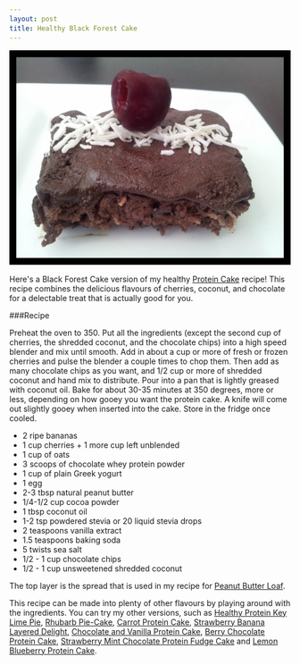 ```yaml
---
layout: post
title: Healthy Black Forest Cake
---
```


![Healhty Black Forest Cake](/images/healthy_black_forest_cake.jpg)

Here's a Black Forest Cake version of my healthy [Protein Cake](http://teri-lynn.ca/2014/04/13/protein-cake/) recipe! This recipe combines the delicious flavours of cherries, coconut, and chocolate for a delectable treat that is actually good for you.  
 
###Recipe

Preheat the oven to 350. Put all the ingredients (except the second cup of cherries, the shredded coconut, and the chocolate chips) into a high speed blender and mix until smooth. Add in about a cup or more of fresh or frozen cherries and pulse the blender a couple times to chop them. Then add as many chocolate chips as you want, and 1/2 cup or more of shredded coconut and hand mix to distribute. Pour into a pan that is lightly greased with coconut oil. Bake for about 30-35 minutes at 350 degrees, more or less, depending on how gooey you want the protein cake. A knife will come out slightly gooey when inserted into the cake. Store in the fridge once cooled. 

- 2 ripe bananas
- 1 cup cherries + 1 more cup left unblended 
- 1 cup of oats
- 3 scoops of chocolate whey protein powder
- 1 cup of plain Greek yogurt
- 1 egg 
- 2-3 tbsp natural peanut butter
- 1/4-1/2 cup cocoa powder 
- 1 tbsp coconut oil
- 1-2 tsp powdered stevia or 20 liquid stevia drops 
- 2 teaspoons vanilla extract
- 1.5 teaspoons baking soda
- 5 twists sea salt
- 1/2 - 1 cup chocolate chips 
- 1/2 - 1 cup unsweetened shredded coconut 

The top layer is the spread that is used in my recipe for [Peanut Butter Loaf](http://teri-lynn.ca/2014/08/08/peanut-butter-loaf/).

This recipe can be made into plenty of other flavours by playing around with the ingredients. You can try my other versions, such as [Healthy Protein Key Lime Pie](http://teri-lynn.ca/2014/08/01/healthy-protein-key-lime-pie/), [Rhubarb Pie-Cake](http://teri-lynn.ca/2014/06/23/rhubarb-pie-cake/), [Carrot Protein Cake](http://teri-lynn.ca/2014/05/18/carrot-protein-cake/), [Strawberry Banana Layered Delight](http://teri-lynn.ca/2014/04/22/strawberry-banana-layered-delight/), [Chocolate and Vanilla Protein Cake](http://teri-lynn.ca/2014/04/13/protein-cake/), [Berry Chocolate Protein Cake](http://teri-lynn.ca/2014/08/11/berry-chocolate-protein-cake/), [Strawberry Mint Chocolate Protein Fudge Cake](http://teri-lynn.ca/2014/08/22/strawberry-mint-chocolate-protein-fudge-cake/) and [Lemon Blueberry Protein Cake](http://teri-lynn.ca/2014/08/11/lemon-blueberry-protein-cake/). 




  
